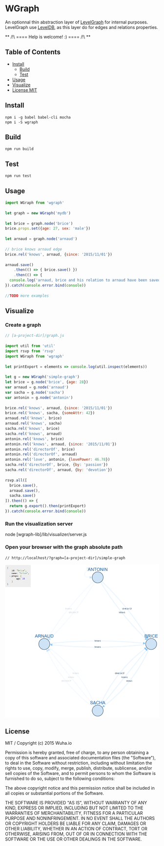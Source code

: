 
# WGraph

An optionnal thin abstraction layer of [LevelGraph](https://github.com/mcollina/levelgraph) for internal purposes.
LevelGraph use [LevelDB](http://code.google.com/p/leveldb/), as this layer do for edges and relations properties. 

** /!\ ==== Help is welcome! :) ==== /!\ **

## Table of Contents

* [Install](#install)
	* [Build](#build)
	* [Test](#test)
* [Usage](#usage)
* [Visualize](#visualize)
* [License MIT](#license)

## Install

	npm i -g babel babel-cli mocha
	npm i -S wgraph

## Build

	npm run build

## Test

	npm run test

## Usage

```javascript
import WGraph from 'wgraph'

let graph = new WGraph('mydb')

let brice = graph.node('brice')
brice.props.set({age: 27, sex: 'male'})

let arnaud = graph.node('arnaud')

// brice knows arnaud edge
brice.rel('knows', arnaud, {since: '2015/11/01'})

arnaud.save()
	.then(() => { brice.save() })
	.then(() => {
  console.log('arnaud, brice and his relation to arnaud have been saved')
}).catch(console.error.bind(console))

//TODO more examples
```
## Visualize

### Create a graph

```javascript
// [a-project-dir]/graph.js

import util from 'util'
import rsvp from 'rsvp'
import WGraph from 'wgraph'

let printExport = elements => console.log(util.inspect(elements))

let g = new WGraph('simple-graph')
let brice = g.node('brice', {age: 28})
var arnaud = g.node('arnaud')
var sacha = g.node('sacha')
var antonin = g.node('antonin')

brice.rel('knows', arnaud, {since: '2015/11/01'})
brice.rel('knows', sacha, {someAttr: 42})
arnaud.rel('knows', brice)
arnaud.rel('knows', sacha)
sacha.rel('knows', brice)
sacha.rel('knows', arnaud)
antonin.rel('knows', brice)
antonin.rel('knows', arnaud, {since: '2015/11/01'})
antonin.rel('directorOf', brice)
antonin.rel('directorOf', arnaud)
antonin.rel('love', antonin, {lovePower: 46.78})
sacha.rel('directorOf', brice, {by: 'passion'})
sacha.rel('directorOf', arnaud, {by: 'devotion'})

rsvp.all([
  brice.save(),
  arnaud.save(),
  sacha.save()
]).then(() => {
  return g.export().then(printExport)
}).catch(console.error.bind(console))
```

### Run the visualization server

  node [wgraph-lib]/lib/visualizer/server.js
  
### Open your browser with the graph absolute path

	// http://localhost/?graph=[a-project-dir]/simple-graph

![Logo](https://raw.githubusercontent.com/wuha-io/wgraph/master/screenshot.png)

## License

MIT / Copyright (c) 2015 Wuha.io

Permission is hereby granted, free of charge, to any person obtaining a copy
of this software and associated documentation files (the "Software"), to deal
in the Software without restriction, including without limitation the rights
to use, copy, modify, merge, publish, distribute, sublicense, and/or sell
copies of the Software, and to permit persons to whom the Software is
furnished to do so, subject to the following conditions:

The above copyright notice and this permission notice shall be included in all
copies or substantial portions of the Software.

THE SOFTWARE IS PROVIDED "AS IS", WITHOUT WARRANTY OF ANY KIND, EXPRESS OR
IMPLIED, INCLUDING BUT NOT LIMITED TO THE WARRANTIES OF MERCHANTABILITY,
FITNESS FOR A PARTICULAR PURPOSE AND NONINFRINGEMENT. IN NO EVENT SHALL THE
AUTHORS OR COPYRIGHT HOLDERS BE LIABLE FOR ANY CLAIM, DAMAGES OR OTHER
LIABILITY, WHETHER IN AN ACTION OF CONTRACT, TORT OR OTHERWISE, ARISING FROM,
OUT OF OR IN CONNECTION WITH THE SOFTWARE OR THE USE OR OTHER DEALINGS IN THE
SOFTWARE.

